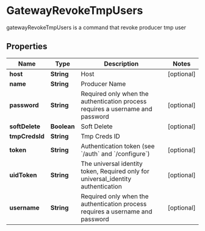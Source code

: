 

# GatewayRevokeTmpUsers

gatewayRevokeTmpUsers is a command that revoke producer tmp user
## Properties

Name | Type | Description | Notes
------------ | ------------- | ------------- | -------------
**host** | **String** | Host |  [optional]
**name** | **String** | Producer Name | 
**password** | **String** | Required only when the authentication process requires a username and password |  [optional]
**softDelete** | **Boolean** | Soft Delete |  [optional]
**tmpCredsId** | **String** | Tmp Creds ID | 
**token** | **String** | Authentication token (see &#x60;/auth&#x60; and &#x60;/configure&#x60;) |  [optional]
**uidToken** | **String** | The universal identity token, Required only for universal_identity authentication |  [optional]
**username** | **String** | Required only when the authentication process requires a username and password |  [optional]



